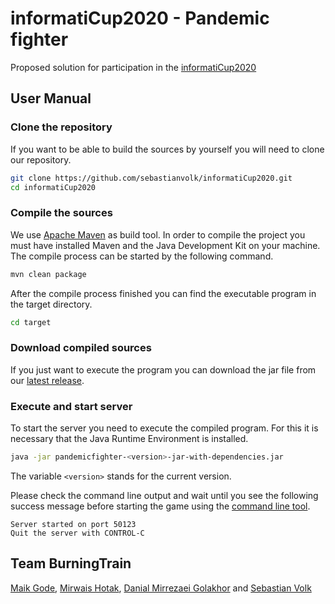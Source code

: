 # informatiCup2020 - Pandemic fighter
Proposed solution for participation in the [informatiCup2020](https://github.com/informatiCup/informatiCup2020)

## User Manual

### Clone the repository

If you want to be able to build the sources by yourself you will need to clone our repository.

```sh
git clone https://github.com/sebastianvolk/informatiCup2020.git
cd informatiCup2020
```

### Compile the sources

We use [Apache Maven](https://github.com/apache/maven) as build tool. In order to compile the project you must have installed Maven and the Java Development Kit on your machine. The compile process can be started by the following command.

```sh
mvn clean package
```

After the compile process finished you can find the executable program in the target directory.

```sh
cd target
```

### Download compiled sources

If you just want to execute the program you can download the jar file from our [latest release](https://github.com/sebastianvolk/informatiCup2020/releases/latest).

### Execute and start server

To start the server you need to execute the compiled program. For this it is necessary that the Java Runtime Environment is installed.

```sh
java -jar pandemicfighter-<version>-jar-with-dependencies.jar
```

The variable `<version>` stands for the current version.

Please check the command line output and wait until you see the following success message before starting the game using the [command line tool](https://github.com/informatiCup/informatiCup2020/releases/latest).

```
Server started on port 50123
Quit the server with CONTROL-C
```

## Team BurningTrain

[Maik Gode](https://github.com/MaikG90), [Mirwais Hotak](https://github.com/mirweis), [Danial Mirrezaei Golakhor](https://github.com/danial0) and [Sebastian Volk](https://github.com/sebastianvolk)
